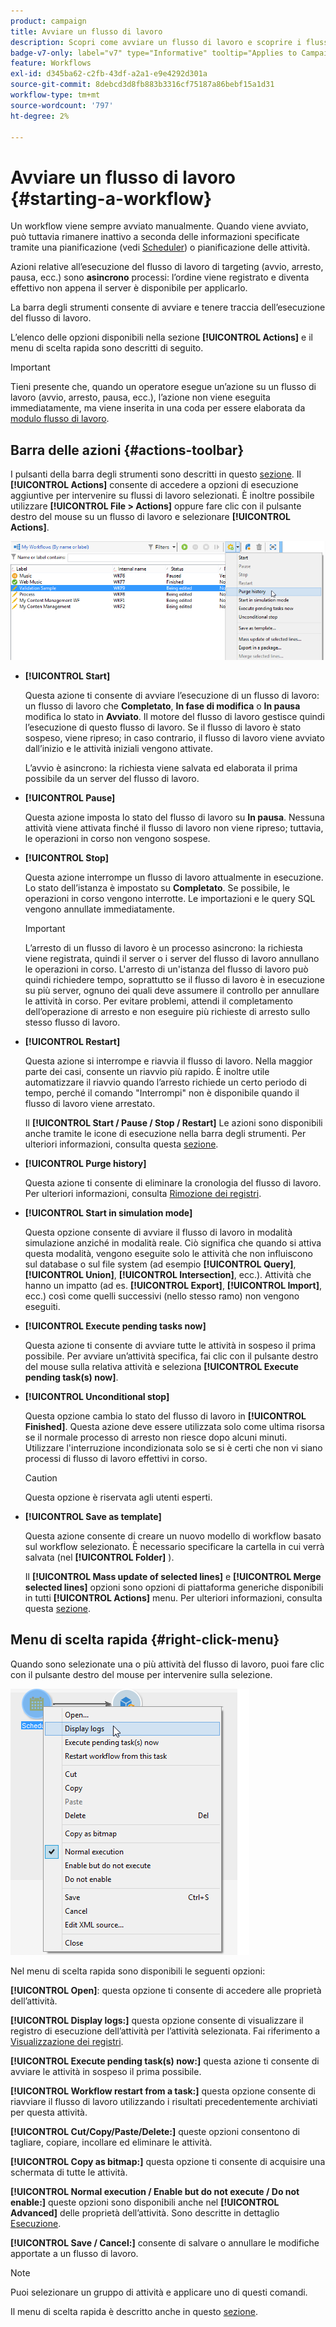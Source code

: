 ```yaml
---
product: campaign
title: Avviare un flusso di lavoro
description: Scopri come avviare un flusso di lavoro e scoprire i flussi di lavoro, la barra degli strumenti delle azioni e il menu di scelta rapida
badge-v7-only: label="v7" type="Informative" tooltip="Applies to Campaign Classic v7 only"
feature: Workflows
exl-id: d345ba62-c2fb-43df-a2a1-e9e4292d301a
source-git-commit: 8debcd3d8fb883b3316cf75187a86bebf15a1d31
workflow-type: tm+mt
source-wordcount: '797'
ht-degree: 2%

---
```


# Avviare un flusso di lavoro {#starting-a-workflow}



Un workflow viene sempre avviato manualmente. Quando viene avviato, può tuttavia rimanere inattivo a seconda delle informazioni specificate tramite una pianificazione (vedi [Scheduler](scheduler.md)) o pianificazione delle attività.

Azioni relative all’esecuzione del flusso di lavoro di targeting (avvio, arresto, pausa, ecc.) sono **asincrono** processi: l’ordine viene registrato e diventa effettivo non appena il server è disponibile per applicarlo.

La barra degli strumenti consente di avviare e tenere traccia dell’esecuzione del flusso di lavoro.

L’elenco delle opzioni disponibili nella sezione **[!UICONTROL Actions]** e il menu di scelta rapida sono descritti di seguito.

>[!IMPORTANT]
>
>Tieni presente che, quando un operatore esegue un’azione su un flusso di lavoro (avvio, arresto, pausa, ecc.), l’azione non viene eseguita immediatamente, ma viene inserita in una coda per essere elaborata da [modulo flusso di lavoro](architecture.md).

## Barra delle azioni {#actions-toolbar}

I pulsanti della barra degli strumenti sono descritti in questo [sezione](../../campaign/using/marketing-campaign-deliveries.md#building-the-main-target-in-a-workflow). Il **[!UICONTROL Actions]** consente di accedere a opzioni di esecuzione aggiuntive per intervenire su flussi di lavoro selezionati. È inoltre possibile utilizzare **[!UICONTROL File > Actions]** oppure fare clic con il pulsante destro del mouse su un flusso di lavoro e selezionare **[!UICONTROL Actions]**.

![](assets/purge_historique.png)

* **[!UICONTROL Start]**

   Questa azione ti consente di avviare l’esecuzione di un flusso di lavoro: un flusso di lavoro che **Completato**, **In fase di modifica** o **In pausa** modifica lo stato in **Avviato**. Il motore del flusso di lavoro gestisce quindi l’esecuzione di questo flusso di lavoro. Se il flusso di lavoro è stato sospeso, viene ripreso; in caso contrario, il flusso di lavoro viene avviato dall’inizio e le attività iniziali vengono attivate.

   L’avvio è asincrono: la richiesta viene salvata ed elaborata il prima possibile da un server del flusso di lavoro.

* **[!UICONTROL Pause]**

   Questa azione imposta lo stato del flusso di lavoro su **In pausa**. Nessuna attività viene attivata finché il flusso di lavoro non viene ripreso; tuttavia, le operazioni in corso non vengono sospese.

* **[!UICONTROL Stop]**

   Questa azione interrompe un flusso di lavoro attualmente in esecuzione. Lo stato dell’istanza è impostato su **Completato**. Se possibile, le operazioni in corso vengono interrotte. Le importazioni e le query SQL vengono annullate immediatamente.

   >[!IMPORTANT]
   >
   >L’arresto di un flusso di lavoro è un processo asincrono: la richiesta viene registrata, quindi il server o i server del flusso di lavoro annullano le operazioni in corso. L&#39;arresto di un&#39;istanza del flusso di lavoro può quindi richiedere tempo, soprattutto se il flusso di lavoro è in esecuzione su più server, ognuno dei quali deve assumere il controllo per annullare le attività in corso. Per evitare problemi, attendi il completamento dell’operazione di arresto e non eseguire più richieste di arresto sullo stesso flusso di lavoro.

* **[!UICONTROL Restart]**

   Questa azione si interrompe e riavvia il flusso di lavoro. Nella maggior parte dei casi, consente un riavvio più rapido. È inoltre utile automatizzare il riavvio quando l’arresto richiede un certo periodo di tempo, perché il comando &quot;Interrompi&quot; non è disponibile quando il flusso di lavoro viene arrestato.

   Il **[!UICONTROL Start / Pause / Stop / Restart]** Le azioni sono disponibili anche tramite le icone di esecuzione nella barra degli strumenti. Per ulteriori informazioni, consulta questa [sezione](../../campaign/using/marketing-campaign-deliveries.md#creating-a-targeting-workflow).

* **[!UICONTROL Purge history]**

   Questa azione ti consente di eliminare la cronologia del flusso di lavoro. Per ulteriori informazioni, consulta [Rimozione dei registri](monitoring-workflow-execution.md#purging-the-logs).

* **[!UICONTROL Start in simulation mode]**

   Questa opzione consente di avviare il flusso di lavoro in modalità simulazione anziché in modalità reale. Ciò significa che quando si attiva questa modalità, vengono eseguite solo le attività che non influiscono sul database o sul file system (ad esempio **[!UICONTROL Query]**, **[!UICONTROL Union]**, **[!UICONTROL Intersection]**, ecc.). Attività che hanno un impatto (ad es. **[!UICONTROL Export]**, **[!UICONTROL Import]**, ecc.) così come quelli successivi (nello stesso ramo) non vengono eseguiti.

* **[!UICONTROL Execute pending tasks now]**

   Questa azione ti consente di avviare tutte le attività in sospeso il prima possibile. Per avviare un’attività specifica, fai clic con il pulsante destro del mouse sulla relativa attività e seleziona **[!UICONTROL Execute pending task(s) now]**.

* **[!UICONTROL Unconditional stop]**

   Questa opzione cambia lo stato del flusso di lavoro in **[!UICONTROL Finished]**. Questa azione deve essere utilizzata solo come ultima risorsa se il normale processo di arresto non riesce dopo alcuni minuti. Utilizzare l&#39;interruzione incondizionata solo se si è certi che non vi siano processi di flusso di lavoro effettivi in corso.

   >[!CAUTION]
   >
   >Questa opzione è riservata agli utenti esperti.

* **[!UICONTROL Save as template]**

   Questa azione consente di creare un nuovo modello di workflow basato sul workflow selezionato. È necessario specificare la cartella in cui verrà salvata (nel **[!UICONTROL Folder]** ).

   Il **[!UICONTROL Mass update of selected lines]** e **[!UICONTROL Merge selected lines]** opzioni sono opzioni di piattaforma generiche disponibili in tutti **[!UICONTROL Actions]** menu. Per ulteriori informazioni, consulta questa [sezione](../../platform/using/updating-data.md).

## Menu di scelta rapida {#right-click-menu}

Quando sono selezionate una o più attività del flusso di lavoro, puoi fare clic con il pulsante destro del mouse per intervenire sulla selezione.

![](assets/contextual_menu.png)

Nel menu di scelta rapida sono disponibili le seguenti opzioni:

**[!UICONTROL Open]**: questa opzione ti consente di accedere alle proprietà dell’attività.

**[!UICONTROL Display logs:]** questa opzione consente di visualizzare il registro di esecuzione dell’attività per l’attività selezionata. Fai riferimento a [Visualizzazione dei registri](monitoring-workflow-execution.md#displaying-logs).

**[!UICONTROL Execute pending task(s) now:]** questa azione ti consente di avviare le attività in sospeso il prima possibile.

**[!UICONTROL Workflow restart from a task:]** questa opzione consente di riavviare il flusso di lavoro utilizzando i risultati precedentemente archiviati per questa attività.

**[!UICONTROL Cut/Copy/Paste/Delete:]** queste opzioni consentono di tagliare, copiare, incollare ed eliminare le attività.

**[!UICONTROL Copy as bitmap:]** questa opzione ti consente di acquisire una schermata di tutte le attività.

**[!UICONTROL Normal execution / Enable but do not execute / Do not enable:]** queste opzioni sono disponibili anche nel **[!UICONTROL Advanced]** delle proprietà dell’attività. Sono descritte in dettaglio [Esecuzione](advanced-parameters.md#execution).

**[!UICONTROL Save / Cancel:]** consente di salvare o annullare le modifiche apportate a un flusso di lavoro.

>[!NOTE]
>
>Puoi selezionare un gruppo di attività e applicare uno di questi comandi.

Il menu di scelta rapida è descritto anche in questo [sezione](../../campaign/using/marketing-campaign-deliveries.md#executing-a-workflow).
